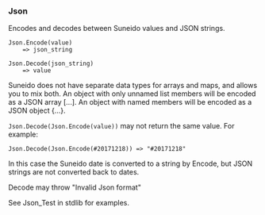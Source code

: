 ### Json

Encodes and decodes between Suneido values and JSON strings.

``` suneido
Json.Encode(value)
    => json_string

Json.Decode(json_string)
    => value
```

Suneido does not have separate data types for arrays and maps, and allows you to mix both. An object with only unnamed list members will be encoded as a JSON array [...]. An object with named members will be encoded as a JSON object {...}.

`Json.Decode(Json.Encode(value))` may not return the same value. For example:

``` suneido
Json.Decode(Json.Encode(#20171218)) => "#20171218"
```

In this case the Suneido date is converted to a string by Encode, but JSON strings are not converted back to dates.

Decode may throw "Invalid Json format"

See Json_Test in stdlib for examples.